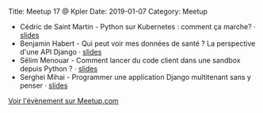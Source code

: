 Title: Meetup 17 @ Kpler
Date: 2019-01-07
Category: Meetup

- Cédric de Saint Martin - Python sur Kubernetes : comment ça marche? · [slides](https://drive.google.com/open?id=1EF3Lg0U8Hj8MCOaFs0KitQZl5M35PWmg)
- Benjamin Habert - Qui peut voir mes données de santé ? La perspective d'une API Django · [slides](https://drive.google.com/open?id=1Oeex105Ep95Xc_VhBpsoVB0XKBP9A8tr)
- Sélim Menouar - Comment lancer du code client dans une sandbox depuis Python ? · [slides](https://drive.google.com/file/d/1B445fRd4_DSRiL6hNCt-TD6FSeXJrhrJ/view)
- Serghei Mihai - Programmer une application Django multitenant sans y penser · [slides](https://drive.google.com/file/d/1U0Cf2IEH5N4y_hterxg5ggRkLewsCe6e/view)

[Voir l'évènement sur Meetup.com](https://www.meetup.com/Paris-py-Python-Django-friends/events/258045421/)

